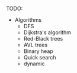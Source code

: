 TODO:
- Algorithms
    - DFS
    - Dijkstra's algorithm
    - Red-Black trees
    - AVL trees
    - Binary heap
    - Quick search
    - dynamic